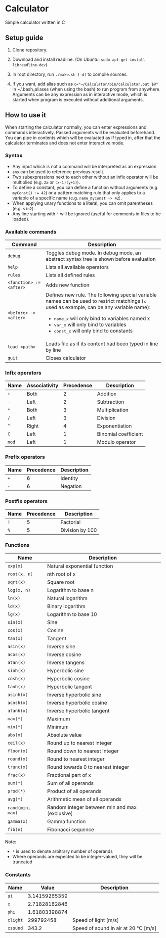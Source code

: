 # Calculator
Simple calculator written in C

## Setup guide
1. Clone repository.

2. Download and install readline. (On Ubuntu: ```sudo apt-get install libreadline-dev```)

3. In root directory, run ```./make.sh [-d]``` to compile sources.

4. If you want, add alias such as ```c="~/Calculator/bin/calculator.out $@"``` in ~/.bash_aliases (when using the bash) to run program from anywhere. Arguments can be any expression as in interactive mode, which is started when program is executed without additional arguments.

## How to use it
When starting the calculator normally, you can enter expressions and commands interactively. Passed arguments will be evaluated beforehand. You can pipe in contents which will be evaluated as if typed in, after that the calculator terminates and does not enter interactive mode.

### Syntax
* Any input which is not a command will be interpreted as an expression.
* ```ans``` can be used to reference previous result.
* Two subexpressions next to each other without an infix operator will be multiplied (e.g. ```2a``` or ```(x-1)(y+1)```).
* To define a constant, you can define a function without arguments (e.g. ```myConst() := 42```) or a pattern matching rule that only applies to a variable of a specific name (e.g. ```name_myConst -> 42```).
* When applying unary functions to a literal, you can omit parentheses (e.g. ```sin2```).
* Any line starting with ```'``` will be ignored (useful for comments in files to be loaded).

### Available commands
| Command                     | Description |
| ---                         | ---         |
| ```debug```                 | Toggles debug mode. In debug mode, an abstract syntax tree is shown before evaluation |
| ```help```                  | Lists all available operators |
| ```rules```                 | Lists all defined rules |
| ```<function> := <after>``` | Adds new function |
| ```<before> -> <after>```   | Defines new rule. The following special variable names can be used to restrict matchings (<tt>x</tt> used as example, can be any variable name): <ul><li><tt>name_x</tt> will only bind to variables named x</li><li><tt>var_x</tt> will only bind to variables</li><li><tt>const_x</tt> will only bind to constants</li></ul> |
| ```load <path>```           | Loads file as if its content had been typed in line by line |
| ```quit```                  | Closes calculator |

### Infix operators
| Name      | Associativity | Precedence | Description          |
| ---       | ---           | ---        | ---                  |
| ```+```   | Both          | 2          | Addition             |
| ```-```   | Left          | 2          | Subtraction           |
| ```*```   | Both          | 3          | Multiplication       |
| ```/```   | Left          | 3          | Division             |
| ```^```   | Right         | 4          | Exponentiation       |
| ```C```   | Left          | 1          | Binomial coefficient |
| ```mod``` | Left          | 1          | Modulo operator      |

### Prefix operators
| Name    | Precedence | Description |
| ---     | ---        | ---         |
| ```+``` | 6          | Identity    |
| ```-``` | 6          | Negation    |

### Postfix operators
| Name    | Precedence | Description     |
| ---     | ---        | ---             |
| ```!``` | 5          | Factorial       |
| ```%``` | 5          | Division by 100 |

### Functions
| Name                 | Description                                    |
| ---                  | ---                                            |
| ```exp(x)```         | Natural exponential function                   |
| ```root(x, n)```     | nth root of x                                  |
| ```sqrt(x)```        | Square root                                    |
| ```log(x, n)```      | Logarithm to base n                            |
| ```ln(x)```          | Natural logarithm                              |
| ```ld(x)```          | Binary logarithm                               |
| ```lg(x)```          | Logarithm to base 10                           |
| ```sin(x)```         | Sine                                           |
| ```cos(x)```         | Cosine                                         |
| ```tan(x)```         | Tangent                                        |
| ```asin(x)```        | Inverse sine                                   |
| ```acos(x)```        | Inverse cosine                                 |
| ```atan(x)```        | Inverse tangens                                |
| ```sinh(x)```        | Hyperbolic sine                                |
| ```cosh(x)```        | Hyperbolic cosine                              |
| ```tanh(x)```        | Hyperbolic tangent                             |
| ```asinh(x)```       | Inverse hyperbolic sine                        |
| ```acosh(x)```       | Inverse hyperbolic cosine                      |
| ```atanh(x)```       | Inverse hyperbolic tangent                     |
| ```max(*)```         | Maximum                                        |
| ```min(*)```         | Minimum                                        |
| ```abs(x)```         | Absolute value                                 |
| ```ceil(x)```        | Round up to nearest integer                    |
| ```floor(x)```       | Round down to nearest integer                  |
| ```round(x)```       | Round to nearest integer                       |
| ```trunc(x)```       | Round towards 0 to nearest integer             |
| ```frac(x)```        | Fractional part of x                           |
| ```sum(*)```         | Sum of all operands                            |
| ```prod(*)```        | Product of all operands                        |
| ```avg(*)```         | Arithmetic mean of all operands                |
| ```rand(min, max)``` | Random integer between min and max (exclusive) |
| ```gamma(x)```       | Gamma function                                 |
| ```fib(n)```         | Fibonacci sequence                             |

Note:
* ```*``` is used to denote arbitrary number of operands
* Where operands are expected to be integer-valued, they will be truncated

### Constants
| Name         | Value         | Description                          |
| ---          | ---           | ---                                  |
| ```pi```     | 3.14159265359 |                                      |
| ```e```      | 2.71828182846 |                                      |
| ```phi```    | 1.61803398874 |                                      |
| ```clight``` | 299792458     | Speed of light [m/s]                 |
| ```csound``` | 343.2         | Speed of sound in air at 20 °C [m/s] |
